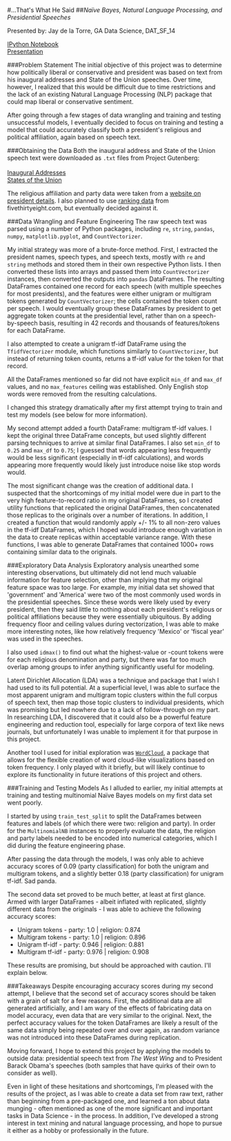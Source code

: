#...That's What He Said
##<i>Naïve Bayes, Natural Language Processing, and Presidential Speeches</i>

Presented by: Jay de la Torre, GA Data Science, DAT_SF_14

[IPython Notebook](https://github.com/justindelatorre/data_science/blob/master/hw_justindelatorre/final_project/final/experimental.ipynb)
<br>
[Presentation](https://docs.google.com/presentation/d/1hqCxSM7eK4TrvJif3Q3HnzlUz_logggklqWhUgO0lkc/present?slide=id.p)

###Problem Statement
The initial objective of this project was to determine how politically liberal or conservative and president was based on text from his inaugural addresses and State of the Union speeches. Over time, however, I realized that this would be difficult due to time restrictions and the lack of an existing Natural Language Processing (NLP) package that could map liberal or conservative sentiment.

After going through a few stages of data wrangling and training and testing unsuccessful models, I eventually decided to focus on training and testing a model that could accurately classify both a president's religious and political affiliation, again based on speech text.

###Obtaining the Data
Both the inaugural address and State of the Union speech text were downloaded as <code>.txt</code> files from Project Gutenberg:
<br><br>
[Inaugural Addresses](http://www.gutenberg.org/cache/epub/925/pg925.txt)
<br>
[States of the Union](http://www.gutenberg.org/cache/epub/5050/pg5050.txt)

The religious affiliation and party data were taken from a [website on president details](http://www.infoplease.com/ipa/A0194030.html). I also planned to use [ranking data](https://en.wikipedia.org/wiki/Historical_rankings_of_Presidents_of_the_United_States#Five_Thirty_Eight_analysis) from fivethirtyeight.com, but eventually decided against it.

###Data Wrangling and Feature Engineering
The raw speech text was parsed using a number of Python packages, including <code>re</code>, <code>string</code>, <code>pandas</code>, <code>numpy</code>, <code>matplotlib.pyplot</code>, and <code>CountVectorizer</code>.

My initial strategy was more of a brute-force method. First, I extracted the president names, speech types, and speech texts, mostly with <code>re</code> and <code>string</code> methods and stored them in their own respective Python lists. I then converted these lists into arrays and passed them into <code>CountVectorizer</code> instances, then converted the outputs into <code>pandas</code> DataFrames. The resulting DataFrames contained one record for each speech (with multiple speeches for most presidents), and the features were either unigram or multigram tokens generated by <code>CountVectorizer</code>; the cells contained the token count per speech. I would eventually group these DataFrames by president to get aggregate token counts at the presidential level, rather than on a speech-by-speech basis, resulting in 42 records and thousands of features/tokens for each DataFrame.

I also attempted to create a unigram tf-idf DataFrame using the <code>TfidfVectorizer</code> module, which functions similarly to <code>CountVectorizer</code>, but instead of returning token counts, returns a tf-idf value for the token for that record.

All the DataFrames mentioned so far did not have explicit <code>min_df</code> and <code>max_df</code> values, and no <code>max_features</code> ceiling was established. Only English stop words were removed from the resulting calculations.

I changed this strategy dramatically after my first attempt trying to train and test my models (see below for more information).

My second attempt added a fourth DataFrame: multigram tf-idf values. I kept the original three DataFrame concepts, but used slightly different parsing techniques to arrive at similar final DataFrames. I also set <code>min_df</code> to <code>0.25</code> and <code>max_df</code> to <code>0.75</code>; I guessed that words appearing less frequently would be less significant (especially in tf-idf calculations), and words appearing more frequently would likely just introduce noise like stop words would.

The most significant change was the creation of additional data. I suspected that the shortcomings of my initial model were due in part to the very high feature-to-record ratio in my original DataFrames, so I created utility functions that replicated the original DataFrames, then concatenated those replicas to the originals over a number of iterations. In addition, I created a function that would randomly apply +/- 1% to all non-zero values in the tf-idf DataFrames, which I hoped would introduce enough variation in the data to create replicas within acceptable variance range. With these functions, I was able to generate DataFrames that contained 1000+ rows containing similar data to the originals.

###Exploratory Data Analysis
Exploratory analysis unearthed some interesting observations, but ultimately did not lend much valuable information for feature selection, other than implying that my original feature space was too large. For example, my initial data set showed that 'government' and 'America' were two of the most commonly used words in the presidential speeches. Since these words were likely used by every president, then they said little to nothing about each president's religious or political affiliations because they were essentially ubiquitous. By adding frequency floor and ceiling values during vectorization, I was able to make more interesting notes, like how relatively frequency 'Mexico' or 'fiscal year' was used in the speeches.

I also used <code>idmax()</code> to find out what the highest-value or -count tokens were for each religious denomination and party, but there was far too much overlap among groups to infer anything significantly useful for modeling.

Latent Dirichlet Allocation (LDA) was a technique and package that I wish I had used to its full potential. At a superficial level, I was able to surface the most apparent unigram and multigram topic clusters within the full corpus of speech text, then map those topic clusters to individual presidents, which was promising but led nowhere due to a lack of follow-through on my part. In researching LDA, I discovered that it could also be a powerful feature engineering and reduction tool, especially for large corpora of text like news journals, but unfortunately I was unable to implement it for that purpose in this project.

Another tool I used for initial exploration was <code>[WordCloud](https://github.com/amueller/word_cloud)</code>, a package that allows for the flexible creation of word cloud-like visualizations based on token frequency. I only played with it briefly, but will likely continue to explore its functionality in future iterations of this project and others.

###Training and Testing Models
As I alluded to earlier, my initial attempts at training and testing multinomial Naïve Bayes models on my first data set went poorly.

I started by using <code>train_test_split</code> to split the DataFrames between features and labels (of which there were two: religion and party). In order for the <code>MultinomialNB</code> instances to properly evaluate the data, the religion and party labels needed to be encoded into numerical categories, which I did during the feature engineering phase.

After passing the data through the models, I was only able to achieve accuracy scores of 0.09 (party classification) for both the unigram and multigram tokens, and a slightly better 0.18 (party classification) for unigram tf-idf. Sad panda.

The second data set proved to be much better, at least at first glance. Armed with larger DataFrames - albeit inflated with replicated, slightly different data from the originals - I was able to achieve the following accuracy scores:

<ul>
<li>Unigram tokens - party: 1.0 | religion: 0.874</li>
<li>Multigram tokens - party: 1.0 | religion: 0.896</li>
<li>Unigram tf-idf - party: 0.946 | religion: 0.881</li>
<li>Multigram tf-idf - party: 0.976 | religion: 0.908</li>
</ul>

These results are promising, but should be approached with caution. I'll explain below.

###Takeaways
Despite encouraging accuracy scores during my second attempt, I believe that the second set of accuracy scores should be taken with a grain of salt for a few reasons. First, the additional data are all generated artificially, and I am wary of the effects of fabricating data on model accuracy, even data that are very similar to the original. Next, the perfect accuracy values for the token DataFrames are likely a result of the same data simply being repeated over and over again, as random variance was not introduced into these DataFrames during replication.

Moving forward, I hope to extend this project by applying the models to outside data: presidential speech text from <i>The West Wing</i> and to President Barack Obama's speeches (both samples that have quirks of their own to consider as well).

Even in light of these hesitations and shortcomings, I'm pleased with the results of the project, as I was able to create a data set from raw text, rather than beginning from a pre-packaged one, and learned a ton about data munging - often mentioned as one of the more significant and important tasks in Data Science - in the process. In addition, I've developed a strong interest in text mining and natural language processing, and hope to pursue it either as a hobby or professionally in the future.

